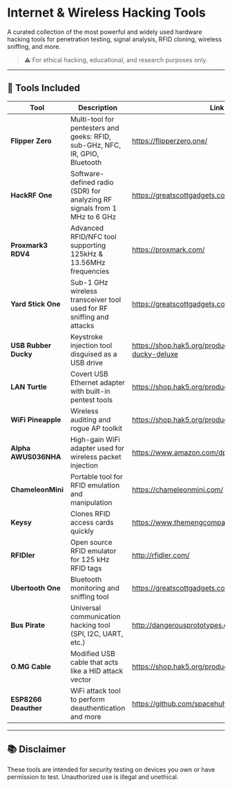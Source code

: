 # Internet & Wireless Hacking Tools

A curated collection of the most powerful and widely used hardware hacking tools for penetration testing, signal analysis, RFID cloning, wireless sniffing, and more.

> ⚠️ For ethical hacking, educational, and research purposes only.

---

## 📡 Tools Included

| Tool | Description | Link |
|------|-------------|------|
| **Flipper Zero** | Multi-tool for pentesters and geeks: RFID, sub-GHz, NFC, IR, GPIO, Bluetooth | https://flipperzero.one/ |
| **HackRF One** | Software-defined radio (SDR) for analyzing RF signals from 1 MHz to 6 GHz | https://greatscottgadgets.com/hackrf/ |
| **Proxmark3 RDV4** | Advanced RFID/NFC tool supporting 125kHz & 13.56MHz frequencies | https://proxmark.com/ |
| **Yard Stick One** | Sub-1 GHz wireless transceiver tool used for RF sniffing and attacks | https://greatscottgadgets.com/yardstickone/ |
| **USB Rubber Ducky** | Keystroke injection tool disguised as a USB drive | https://shop.hak5.org/products/usb-rubber-ducky-deluxe |
| **LAN Turtle** | Covert USB Ethernet adapter with built-in pentest tools | https://shop.hak5.org/products/lan-turtle |
| **WiFi Pineapple** | Wireless auditing and rogue AP toolkit | https://shop.hak5.org/products/wifi-pineapple |
| **Alpha AWUS036NHA** | High-gain WiFi adapter used for wireless packet injection | https://www.amazon.com/dp/B004Y6MIXS |
| **ChameleonMini** | Portable tool for RFID emulation and manipulation | https://chameleonmini.com/ |
| **Keysy** | Clones RFID access cards quickly | https://www.themengcompany.com/products/keysy |
| **RFIDler** | Open source RFID emulator for 125 kHz RFID tags | http://rfidler.com/ |
| **Ubertooth One** | Bluetooth monitoring and sniffing tool | https://greatscottgadgets.com/ubertoothone/ |
| **Bus Pirate** | Universal communication hacking tool (SPI, I2C, UART, etc.) | http://dangerousprototypes.com/docs/Bus_Pirate |
| **O.MG Cable** | Modified USB cable that acts like a HID attack vector | https://shop.hak5.org/products/omg-cable |
| **ESP8266 Deauther** | WiFi attack tool to perform deauthentication and more | https://github.com/spacehuhn/esp8266_deauther |

---

## 📚 Disclaimer

These tools are intended for security testing on devices you own or have permission to test. Unauthorized use is illegal and unethical.
